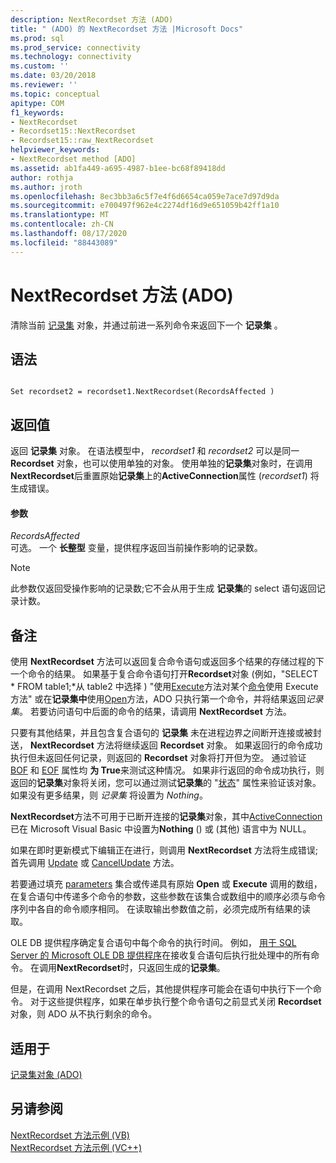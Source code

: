 ```yaml
---
description: NextRecordset 方法 (ADO)
title: " (ADO) 的 NextRecordset 方法 |Microsoft Docs"
ms.prod: sql
ms.prod_service: connectivity
ms.technology: connectivity
ms.custom: ''
ms.date: 03/20/2018
ms.reviewer: ''
ms.topic: conceptual
apitype: COM
f1_keywords:
- NextRecordset
- Recordset15::NextRecordset
- Recordset15::raw_NextRecordset
helpviewer_keywords:
- NextRecordset method [ADO]
ms.assetid: ab1fa449-a695-4987-b1ee-bc68f89418dd
author: rothja
ms.author: jroth
ms.openlocfilehash: 8ec3bb3a6c5f7e4f6d6654ca059e7ace7d97d9da
ms.sourcegitcommit: e700497f962e4c2274df16d9e651059b42ff1a10
ms.translationtype: MT
ms.contentlocale: zh-CN
ms.lasthandoff: 08/17/2020
ms.locfileid: "88443089"
---
```

# <a name="nextrecordset-method-ado"></a>NextRecordset 方法 (ADO)
清除当前 [记录集](../../../ado/reference/ado-api/recordset-object-ado.md) 对象，并通过前进一系列命令来返回下一个 **记录集** 。  
  
## <a name="syntax"></a>语法  
  
```  
  
Set recordset2 = recordset1.NextRecordset(RecordsAffected )  
```  
  
## <a name="return-value"></a>返回值  
 返回 **记录集** 对象。 在语法模型中， *recordset1* 和 *recordset2* 可以是同一 **Recordset** 对象，也可以使用单独的对象。 使用单独的**记录集**对象时，在调用**NextRecordset**后重置原始**记录集**上的**ActiveConnection**属性 (*recordset1*) 将生成错误。  
  
#### <a name="parameters"></a>参数  
 *RecordsAffected*  
 可选。 一个 **长整型** 变量，提供程序返回当前操作影响的记录数。  
  
> [!NOTE]
>  此参数仅返回受操作影响的记录数;它不会从用于生成 **记录集**的 select 语句返回记录计数。  
  
## <a name="remarks"></a>备注  
 使用 **NextRecordset** 方法可以返回复合命令语句或返回多个结果的存储过程的下一个命令的结果。 如果基于复合命令语句打开**Recordset**对象 (例如，"SELECT \* FROM table1;\*从 table2 中选择 ) "使用[Execute](../../../ado/reference/ado-api/execute-method-ado-command.md)方法对某个[命令](../../../ado/reference/ado-api/command-object-ado.md)使用 Execute 方法" 或在**记录集中**使用[Open](../../../ado/reference/ado-api/open-method-ado-recordset.md)方法，ADO 只执行第一个命令，并将结果返回*记录集*。 若要访问语句中后面的命令的结果，请调用 **NextRecordset** 方法。  
  
 只要有其他结果，并且包含复合语句的 **记录集** 未在进程边界之间断开连接或被封送， **NextRecordset** 方法将继续返回 **Recordset** 对象。 如果返回行的命令成功执行但未返回任何记录，则返回的 **Recordset** 对象将打开但为空。 通过验证 [BOF](../../../ado/reference/ado-api/bof-eof-properties-ado.md) 和 [EOF](../../../ado/reference/ado-api/bof-eof-properties-ado.md) 属性均 **为 True**来测试这种情况。 如果非行返回的命令成功执行，则返回的**记录集**对象将关闭，您可以通过测试**记录集**的 "[状态](../../../ado/reference/ado-api/state-property-ado.md)" 属性来验证该对象。 如果没有更多结果，则 *记录集* 将设置为 *Nothing*。  
  
 **NextRecordset**方法不可用于已断开连接的**记录集**对象，其中[ActiveConnection](../../../ado/reference/ado-api/activeconnection-property-ado.md)已在 Microsoft Visual Basic 中设置为**Nothing** () 或 (其他) 语言中为 NULL。  
  
 如果在即时更新模式下编辑正在进行，则调用 **NextRecordset** 方法将生成错误;首先调用 [Update](../../../ado/reference/ado-api/update-method.md) 或 [CancelUpdate](../../../ado/reference/ado-api/cancelupdate-method-ado.md) 方法。  
  
 若要通过填充 [parameters](../../../ado/reference/ado-api/parameters-collection-ado.md) 集合或传递具有原始 **Open** 或 **Execute** 调用的数组，在复合语句中传递多个命令的参数，这些参数在该集合或数组中的顺序必须与命令序列中各自的命令顺序相同。 在读取输出参数值之前，必须完成所有结果的读取。  
  
 OLE DB 提供程序确定复合语句中每个命令的执行时间。 例如， [用于 SQL Server 的 Microsoft OLE DB 提供程序](../../../ado/guide/appendixes/microsoft-ole-db-provider-for-sql-server.md)在接收复合语句后执行批处理中的所有命令。 在调用**NextRecordset**时，只返回生成的**记录集**。  
  
 但是，在调用 NextRecordset 之后，其他提供程序可能会在语句中执行下一个命令。 对于这些提供程序，如果在单步执行整个命令语句之前显式关闭 **Recordset** 对象，则 ADO 从不执行剩余的命令。  
  
## <a name="applies-to"></a>适用于  
 [记录集对象 (ADO)](../../../ado/reference/ado-api/recordset-object-ado.md)  
  
## <a name="see-also"></a>另请参阅  
 [NextRecordset 方法示例 (VB) ](../../../ado/reference/ado-api/nextrecordset-method-example-vb.md)   
 [NextRecordset 方法示例 (VC++)](../../../ado/reference/ado-api/nextrecordset-method-example-vc.md)   

